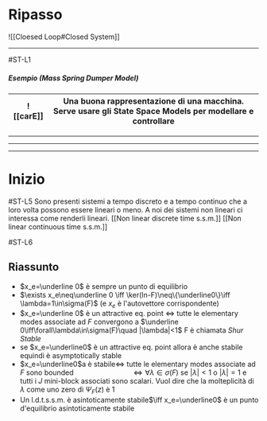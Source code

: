 


# Ripasso

![[Cloesed Loop#Closed System]]

---
#ST-L1
##### Esempio (Mass Spring Dumper Model)

| ![[carE]] | Una buona rappresentazione di una macchina.<br>Serve usare gli State Space Models per modellare e controllare<br> |
| --------- | ----------------------------------------------------------------------------------------------------------------- |

--- 






--- 





--- 
#




# Inizio
#ST-L5 
Sono presenti sistemi a tempo discreto e a tempo continuo che a loro volta possono essere lineari o meno. A noi dei sistemi non lineari ci interessa come renderli lineari.
[[Non linear discrete time s.s.m.]]
[[Non linear continuous time s.s.m.]]


#ST-L6
## Riassunto
- $x_e=\underline 0$ è sempre un punto di equilibrio
- $\exists x_e\neq\underline 0 \iff \ker(In-F)\neq\{\underline0\}\iff \lambda=1\in\sigma(F)$ (e $x_e$ è l'autovettore corrispondente)
- $x_e=\underline 0$  è un attractive eq. point $\iff$  tutte le elementary modes associate ad $F$ convergono a $\underline 0\iff\forall\lambda\in\sigma(F)\quad |\lambda|<1$  F è chiamata *Shur Stable*
- se $x_e=\underline0$ è un attractive eq. point  allora è anche stabile equindi è asymptotically stable
- $x_e=\underline0$a  è stabile$\iff$ tutte le elementary modes associate ad $F$ sono bounded $\quad\qquad\qquad\qquad\iff\forall\lambda\in\sigma(F)$  se $|\lambda|<1$ o $|\lambda|=1$  e tutti i $J$ mini-block associati sono scalari.
	 Vuol dire che la molteplicità di $\lambda$ come uno zero di $\Psi_F(z)$ è $1$ 
- Un l.d.t.s.s.m. è asintoticamente stabile$\iff x_e=\underline0$ è un punto d'equilibrio asintoticamente stabile 

